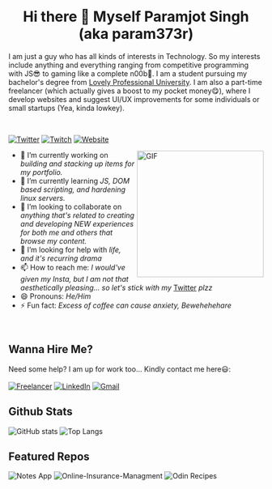 <br>
<br>
<h1 align="center">Hi there 👋 Myself Paramjot Singh (aka param373r)</h1>

<p aligh="left">I am just a guy who has all kinds of interests in Technology. So my interests include anything and everything ranging from competitive programming with JS😎 to gaming like a complete n00b🥴. I am a student pursuing my bachelor's degree from <a href='https://lpu.in'>Lovely Professional University</a>. I am also a part-time freelancer (which actually gives a boost to my pocket money😋), where I develop websites and suggest UI/UX improvements for some individuals or small startups (Yea, kinda lowkey).</p>

<br>

[![Twitter](https://img.shields.io/static/v1?style=for-the-badge&logo=twitter&label=Twitter&message=param373r&color=blue)](https://twitter.com/param373r)
[![Twitch](https://img.shields.io/static/v1?style=for-the-badge&logo=Twitch&label=Twitch&message=param373r&color=purple)](https://twitch.tv/param373r)
[![Website](https://img.shields.io/static/v1?style=for-the-badge&logo=circle&label=Website&message=belikeParamjot.tk&color=black)](https://belikeParamjot.tk)


<img align="right" alt="GIF" src="https://media.giphy.com/media/YTDZakyAorkLDYqN0q/giphy.gif" width='250' />

- 🔭 I’m currently working on _building and stacking up items for my portfolio._
- 🌱 I’m currently learning _JS, DOM based scripting, and hardening linux servers._
- 👯 I’m looking to collaborate on _anything that's related to creating and developing NEW experiences for both me and others that browse my content._
- 🤔 I’m looking for help with _life, and it's recurring drama_
- 📫 How to reach me: _I would've given my Insta, but I am not that aesthetically pleasing... so let's stick with my_ [Twitter](https://twitter.com/param373r) _plzz_
- 😄 Pronouns: _He/Him_
- ⚡ Fun fact: _Excess of coffee can cause anxiety, Bewehehehare_

<br>

## Wanna Hire Me?
Need some help? I am up for work too... Kindly contact me here😃:
<br>
<br>
[![Freelancer](https://img.shields.io/static/v1?style=for-the-badge&logo=freelancer&label=Freelancer&message=iParamjotSingh&color=blue)](https://freelancer.com/u/iParamjotSingh)
[![LinkedIn](https://img.shields.io/static/v1?style=for-the-badge&logo=linkedin&label=LinkedIn&message=param373r&color=blue)](https://linkedin.com/in/param373r)
[![Gmail](https://img.shields.io/static/v1?style=for-the-badge&logo=gmail&label=Gmail&message=param373r@gmail.com&color=red)](mailto:param373r@gmail.com)


## Github Stats

![GitHub stats](https://github-readme-stats.vercel.app/api?username=param373r&show_icons=true&theme=vue-dark&count_private=true)
![Top Langs](https://github-readme-stats.vercel.app/api/top-langs/?username=param373r&count_private=true&theme=vue-dark&layout=compact)

## Featured Repos

![Notes App](https://github-readme-stats.vercel.app/api/pin/?username=param373r&theme=vue-dark&repo=notes-app)
![Online-Insurance-Managment](https://github-readme-stats.vercel.app/api/pin/?username=param373r&repo=Online-Insurance-Managment&theme=vue-dark)
![Odin Recipes](https://github-readme-stats.vercel.app/api/pin/?username=param373r&theme=vue-dark&repo=odin-recipes)
